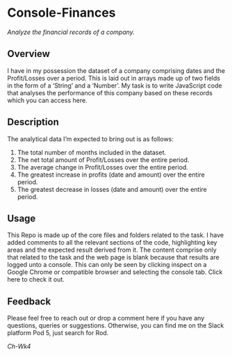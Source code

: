 # Console-Finances
_Analyze the financial records of a company._

## Overview
I have in my possession the dataset of a company comprising dates and the Profit/Losses over a period. This is laid out in arrays made up of two fields in the form of a ‘String’ and a ‘Number’. My task is to write JavaScript code that analyses the performance of this company based on these records which you can access here.

## Description
The analytical data I’m expected to bring out is as follows:
  1.	The total number of months included in the dataset.
  2.	The net total amount of Profit/Losses over the entire period.
  3.	The average change in Profit/Losses over the entire period.
  4.	The greatest increase in profits (date and amount) over the entire period.
  5.	The greatest decrease in losses (date and amount) over the entire period. 

## Usage
This Repo is made up of the core files and folders related to the task. I have added comments to all the relevant sections of the code, highlighting key areas and the expected result derived from it. The content comprise only that related to the task and the web page is blank because that results are logged unto a console. This can only be seen by clicking inspect on a Google Chrome or compatible browser and selecting the console tab. Click here to check it out.

## Feedback
Please feel free to reach out or drop a comment here if you have any questions, queries or suggestions. Otherwise, you can find me on the Slack platform Pod 5, just search for Rod.

_Ch-Wk4_
